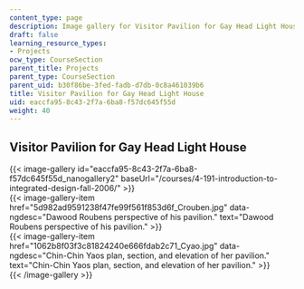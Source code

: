 ```yaml
---
content_type: page
description: Image gallery for Visitor Pavilion for Gay Head Light House
draft: false
learning_resource_types:
- Projects
ocw_type: CourseSection
parent_title: Projects
parent_type: CourseSection
parent_uid: b30f86be-3fed-fadb-d7db-0c8a461039b6
title: Visitor Pavilion for Gay Head Light House
uid: eaccfa95-8c43-2f7a-6ba8-f57dc645f55d
weight: 40
---
```

## Visitor Pavilion for Gay Head Light House

{{< image-gallery id="eaccfa95-8c43-2f7a-6ba8-f57dc645f55d_nanogallery2" baseUrl="/courses/4-191-introduction-to-integrated-design-fall-2006/" >}}  
{{< image-gallery-item href="5d982ad9591238f47fe99f561f853d6f_Crouben.jpg" data-ngdesc="Dawood Roubens perspective of his pavilion." text="Dawood Roubens perspective of his pavilion." >}}  
{{< image-gallery-item href="1062b8f03f3c81824240e666fdab2c71_Cyao.jpg" data-ngdesc="Chin-Chin Yaos plan, section, and elevation of her pavilion." text="Chin-Chin Yaos plan, section, and elevation of her pavilion." >}}  
{{< /image-gallery >}}